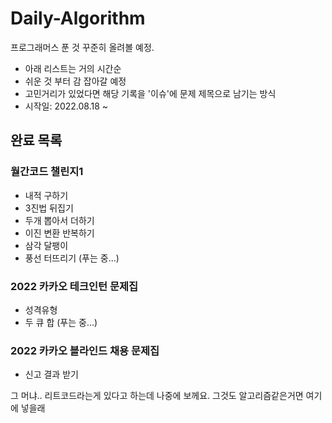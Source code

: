 # Daily-Algorithm
프로그래머스 푼 것 꾸준히 올려볼 예정.

- 아래 리스트는 거의 시간순
- 쉬운 것 부터 감 잡아갈 예정
- 고민거리가 있었다면 해당 기록을 '이슈'에 문제 제목으로 남기는 방식
- 시작일: 2022.08.18 ~

## 완료 목록

### 월간코드 챌린지1
- 내적 구하기
- 3진법 뒤집기
- 두개 뽑아서 더하기
- 이진 변환 반복하기
- 삼각 달팽이
- 풍선 터뜨리기 (푸는 중...)

### 2022 카카오 테크인턴 문제집
- 성격유형
- 두 큐 합 (푸는 중...)

### 2022 카카오 블라인드 채용 문제집
- 신고 결과 받기


그 머냐.. 리트코드라는게 있다고 하는데 나중에 보께요. 그것도 알고리즘같은거면 여기에 넣을래
